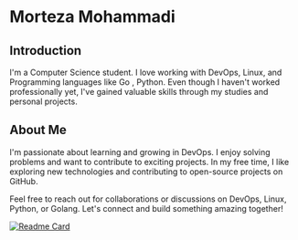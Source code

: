# Morteza Mohammadi

## Introduction
I'm a Computer Science student. I love working with DevOps, Linux, and Programming languages like Go , Python. Even though I haven't worked professionally yet, I've gained valuable skills through my studies and personal projects.
## About Me
I'm passionate about learning and growing in DevOps. I enjoy solving problems and want to contribute to exciting projects. In my free time, I like exploring new technologies and contributing to open-source projects on GitHub.

Feel free to reach out for collaborations or discussions on DevOps, Linux, Python, or Golang. Let's connect and build something amazing together!

[![Readme Card](https://github-readme-stats.vercel.app/api/pin/?username=lmortezal&repo=Chater)](https://github.com/lmortezal/Chater)


